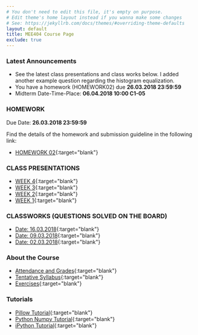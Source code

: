 ```yaml
---
# You don't need to edit this file, it's empty on purpose.
# Edit theme's home layout instead if you wanna make some changes
# See: https://jekyllrb.com/docs/themes/#overriding-theme-defaults
layout: default
title: MEE404 Course Page
exclude: true
---
```

### **Latest Announcements**
- See the latest class presentations and class works below. I added another example question regarding the histogram equalization.
- You have a homework (HOMEWORK02) due **26.03.2018 23:59:59**
- Midterm Date-Time-Place: **06.04.2018 10\:00 C1\-05**

### **HOMEWORK**
Due Date: **26.03.2018 23:59:59**

Find the details of the homework and submission guideline in the following link:

- [HOMEWORK 02](/homeworks/HOMEWORK02){:target="blank"}

### **CLASS PRESENTATIONS**

 - [WEEK 4](https://docs.google.com/presentation/d/12w9_QO7dg7-ADvn5we7vYU-Uzjt48swQdRb6mOjUQTg/edit?usp=sharing){:target="blank"}
 - [WEEK 3](https://docs.google.com/presentation/d/1iZ-yEh09PEy-h0Khh4qH7nFf7jzUyr_F3YuQ5BashGE/edit?usp=sharing){:target="blank"}
 - [WEEK 2](https://docs.google.com/presentation/d/1XHhVwM71nb9gcPWDWLu55vNbjqsRi6tqHLK2eKbo4hw/edit?usp=sharing){:target="blank"}
 - [WEEK 1](https://docs.google.com/presentation/d/1d6ayhonXY4yacCzmG5Agm9LwzB_zbgRhjCfDPBQF5yQ/edit?usp=sharing){:target="blank"}

### **CLASSWORKS (QUESTIONS SOLVED ON THE BOARD)**

 - [Date: 16.03.2018](https://drive.google.com/open?id=1hWOHv3ck2Hwm_Na_WHRicD0-23o68Tvh){:target="blank"}
 - [Date: 09.03.2018](https://drive.google.com/open?id=1lQmjKo7FscsmqsX9Uc7S9fMJUmeGHzbY){:target="blank"}
 - [Date: 02.03.2018](https://drive.google.com/open?id=193KpiWfQ2tXtS9bOAM1cFE-h6nWnRMGZ){:target="blank"}

### **About the Course**

- [Attendance and Grades](https://docs.google.com/spreadsheets/d/e/2PACX-1vTzWSFYwl88Ho8b1g-DZg9tzSbNYe97Qg-F9WxgcuMI0K-zNNv4BrYGlDIkyiK8NLa-uTZ3_bUKV2qv/pubhtml){:target="blank"}
- [Tentative Syllabus](syllabus/){:target="blank"}
- [Exercises](exercises/){:target="blank"}

### **Tutorials**
- [Pillow Tutorial](/tutorials/pillow-tutorial/){:target="blank"}
- [Python Numpy Tutorial](/tutorials/python-numpy-tutorial/){:target="blank"}
- [iPython Tutorial](/tutorials/ipython-tutorial/){:target="blank"}
